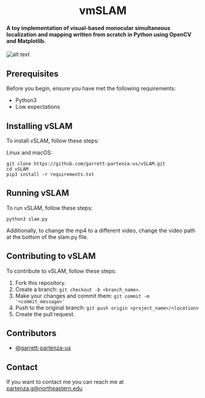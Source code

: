 <h1 align="center">vmSLAM</h1>

#### A toy implementation of visual-based monocular simultaneous localization and mapping written from scratch in Python using OpenCV and Matplotlib.

![alt text](https://github.com/garrett-partenza-us/vSLAM/blob/master/videos/Screen%20Shot%202022-03-22%20at%2010.18.12%20PM.png?raw=true)

## Prerequisites

Before you begin, ensure you have met the following requirements:
* Python3
* Low expectations

## Installing vSLAM

To install vSLAM, follow these steps:

Linux and macOS:
```
git clone https://github.com/garrett-partenza-us/vSLAM.git
cd vSLAM
pip3 install -r requirements.txt
```

## Running vSLAM

To run vSLAM, follow these steps:

```
python3 slam.py
```

Additionally, to change the mp4 to a different video, change the video path at the bottom of the slam.py file.


## Contributing to vSLAM
To contribute to vSLAM, follow these steps:

1. Fork this repository.
2. Create a branch: `git checkout -b <branch_name>`.
3. Make your changes and commit them: `git commit -m '<commit_message>'`
4. Push to the original branch: `git push origin <project_name>/<location>`
5. Create the pull request.

## Contributors

* [@garrett-partenza-us](https://github.com/garrett-partenza-us)

## Contact

If you want to contact me you can reach me at partenza.g@northeastern.edu
